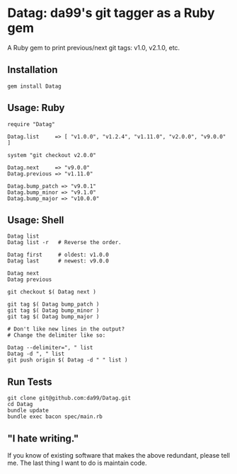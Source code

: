 
Datag: da99's git tagger as a Ruby gem
================

A Ruby gem to print previous/next git tags: v1.0, v2.1.0, etc.

Installation
------------

    gem install Datag

Usage: Ruby
------

    require "Datag"
    
    Datag.list     => [ "v1.0.0", "v1.2.4", "v1.11.0", "v2.0.0", "v9.0.0" ]
    
    system "git checkout v2.0.0"
    
    Datag.next     => "v9.0.0"
    Datag.previous => "v1.11.0"

    Datag.bump_patch => "v9.0.1"
    Datag.bump_minor => "v9.1.0"
    Datag.bump_major => "v10.0.0"

Usage: Shell
-----

    Datag list       
    Datag list -r   # Reverse the order.
    
    Datag first     # oldest: v1.0.0
    Datag last      # newest: v9.0.0
    
    Datag next
    Datag previous
    
    git checkout $( Datag next )
    
    git tag $( Datag bump_patch )
    git tag $( Datag bump_minor )
    git tag $( Datag bump_major )

    # Don't like new lines in the output?
    # Change the delimiter like so:
    
    Datag --delimiter=", " list  
    Datag -d ", " list           
    git push origin $( Datag -d " " list )


Run Tests
---------

    git clone git@github.com:da99/Datag.git
    cd Datag
    bundle update
    bundle exec bacon spec/main.rb

"I hate writing."
-----------------------------

If you know of existing software that makes the above redundant,
please tell me. The last thing I want to do is maintain code.

